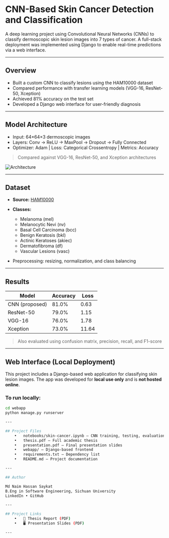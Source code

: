 # CNN-Based Skin Cancer Detection and Classification

A deep learning project using Convolutional Neural Networks (CNNs) to classify dermoscopic skin lesion images into 7 types of cancer. A full-stack deployment was implemented using Django to enable real-time predictions via a web interface.

---

## Overview

- Built a custom CNN to classify lesions using the HAM10000 dataset  
- Compared performance with transfer learning models (VGG-16, ResNet-50, Xception)  
- Achieved 81% accuracy on the test set  
- Developed a Django web interface for user-friendly diagnosis  

---

## Model Architecture

- Input: 64×64×3 dermoscopic images  
- Layers: Conv → ReLU → MaxPool → Dropout → Fully Connected  
- Optimizer: Adam | Loss: Categorical Crossentropy | Metrics: Accuracy  

> Compared against VGG-16, ResNet-50, and Xception architectures  

![Architecture](./static/model_diagram.png)

---

## Dataset

- **Source:** [HAM10000](https://www.kaggle.com/datasets/kmader/skin-cancer-mnist-ham10000)  
- **Classes:**
  - Melanoma (mel)
  - Melanocytic Nevi (nv)
  - Basal Cell Carcinoma (bcc)
  - Benign Keratosis (bkl)
  - Actinic Keratoses (akiec)
  - Dermatofibroma (df)
  - Vascular Lesions (vasc)

- Preprocessing: resizing, normalization, and class balancing

---

## Results

| Model         | Accuracy | Loss   |
|---------------|----------|--------|
| CNN (proposed)| 81.0%    | 0.63   |
| ResNet-50     | 79.0%    | 1.15   |
| VGG-16        | 76.0%    | 1.78   |
| Xception      | 73.0%    | 11.64  |

> Also evaluated using confusion matrix, precision, recall, and F1-score

---

## Web Interface (Local Deployment)

This project includes a Django-based web application for classifying skin lesion images. The app was developed for **local use only** and is **not hosted online**.

### To run locally:

```bash
cd webapp
python manage.py runserver

---

## Project Files
	•	notebooks/skin-cancer.ipynb – CNN training, testing, evaluation
	•	thesis.pdf – Full academic thesis
	•	presentation.pdf – Final presentation slides
	•	webapp/ – Django-based frontend
	•	requirements.txt – Dependency list
	•	README.md – Project documentation

---

## Author

Md Naim Hassan Saykat
B.Eng in Software Engineering, Sichuan University
LinkedIn • GitHub

---

## Project Links
	•	📄 Thesis Report (PDF)
	•	🖥️ Presentation Slides (PDF)

---


